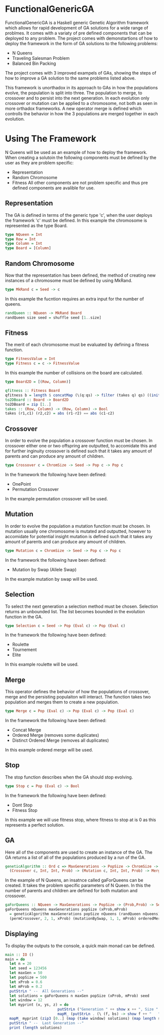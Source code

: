# FunctionalGenericGA
FunctionalGenericGA is a Haskell generic Genetic Algorithm framework which allows for rapid development of GA solutions for a wide range of problmes. It comes with a variaty of pre defined components that can be deployed to any problem. 
The project comes with demonstartions of how to deploy the framework in the form of GA solutions to the following problems:
+ N Queens
+ Traveling Salesman Problem
+ Balanced Bin Packing 

The project comes with 3 improved exampels of GAs, showing the steps of how to improve a GA solution to the same problems listed above.

This framework is unorthadox in its approach to GAs in how the populations evolve, the population is split into three. The population to merge, to crossover and to persist into the next generation. In each evolution only crossover or mutation can be applied to a chromosome, not both as seen in more orthadox frameworks.
A new operator merge is defined which controlls the behavior in how the 3 populations are merged together in each evolution.

# Using The Framework
N Queens will be used as an example of how to deploy the framework.
When creating a solutoin the following components must be defined by the user as they are problem specific:
+ Representation
+ Random Chromosome
+ Fitness
All other components are not problem specific and thus pre defined components are avalible for use.
## Representation
The GA is defined in terms of the generic type 'c', when the user deploys the framework 'c' must be defined. 
In this example the chromosome is represented as the type Board.
```haskell
type NQueen = Int
type Row = Int
type Column = Int
type Board = [Column]
```
## Random Chromosome
Now that the representation has been defined, the method of creating new instances of a chromosome must be defined by using MkRand.
```haskell
type MkRand c = Seed -> c
```
In this example the fucntion requires an extra input for the number of queens.
```haskell
randQueen :: NQueen -> MkRand Board
randQueen size seed = shuffle seed [1..size]
```
## Fitness
The merit of each chromosome must be evaluated by defining a fitness function.
```haskell
type FitnessValue = Int
type Fitness c = c -> FitnessValue
```
In this example the number of collisions on the board are calculated.
```haskell
type Board2D = [(Row, Column)]

qfitness :: Fitness Board
qfitness b = length $ concatMap (\(q:qs) -> filter (takes q) qs) ((init . tails) (to2DBoard b))
to2DBoard :: Board -> Board2D
to2DBoard = zip [1..]
takes :: (Row, Column) -> (Row, Column) -> Bool 
takes (r1,c1) (r2,c2) = abs (r1-r2) == abs (c1-c2)
```

## Crossover 
In order to evolve the population a crossover function must be chosen. In crossover either one or two offspring are outputted, to accomidate this and for further inginuity crossover is defined such that it takes any amount of parents and can produce any amount of children.
```haskell
type Crossover c = ChromSize -> Seed -> Pop c -> Pop c
```
In the framework the following have been defined:
+ OnePoint
+ Permutation Crossover

In the example permutation crossover will be used.

## Mutation
In order to evolve the population a mutation function must be chosen. In mutation usually one chromosome is mutated and outputted, however to accomidate for potential insight mutation is defined such that it takes any amount of parents and can produce any amount of children.
```haskell
type Mutation c = ChromSize -> Seed -> Pop c -> Pop c
```
In the framework the following have been defined:
+ Mutation by Swap (Allele Swap)

In the example mutation by swap will be used.

## Selection
To select the next generation a selection method must be chosen. Selection returns an unbounded list. The list becomes bounded in the evolution function in the GA. 
```haskell
type Selection c = Seed -> Pop (Eval c) -> Pop (Eval c)
```
In the framework the following have been defined:
+ Roulette
+ Tournement
+ Elite

In this example roulette will be used.

## Merge
This operator defines the behavior of how the populations of crossover, merge and the persisting populaiton will interact. The function takes two population and merges them to create a new population.
```haskell
type Merge c = Pop (Eval c) -> Pop (Eval c) -> Pop (Eval c)
```
In the framework the following have been defined:
+ Concat Merge
+ Ordered Merge (removes some duplicates)
+ Distinct Ordered Merge (removes all duplicates)

In this example ordered merge will be used.

## Stop
The stop function describes when the GA should stop evolving. 
```haskell
type Stop c = Pop (Eval c) -> Bool
```
In the framework the following have been defined:
+ Dont Stop
+ Fitness Stop

In this example we will use fitness stop, where fitness to stop at is 0 as this represents a perfect solution.

## GA
Here all of the components are used to create an instance of the GA. The GA returns a list of all of the populations produced by a run of the GA.
```haskell
geneticAlgorithm :: Ord c => MaxGenerations -> PopSize -> ChromSize -> MkRand c -> Fitness c -> Selection c ->
  (Crossover c, Int, Int, Prob) -> (Mutation c, Int, Int, Prob) -> Merge c -> Stop c -> Seed -> [Pop (Eval c)]
```

In the example of N Queens, an insatnce called gaForQueens can be created. It takes the problem specific parameters of N Queen. In this the number of parents and children are defined for both mutation and crossover. 

```haskell
gaForQueens :: NQueen -> MaxGenerations -> PopSize -> (Prob,Prob) -> Seed -> [Pop (Eval Board)]
gaForQueens nQueens maxGenerations popSize (xProb,mProb)
  = geneticAlgorithm maxGenerations popSize nQueens (randQueen nQueens) qfitness rselection
  (permCrossover, 2, 1, xProb) (mutationBySwap, 1, 1, mProb) orderedMerge (stopFit 0)
```

## Displaying
To display the outputs to the console, a quick main monad can be defined. 

```haskell
main :: IO ()
main = do
  let n = 20
  let seed = 123456
  let maxGen = 50
  let popSize = 500
  let xProb = 0.6
  let mProb = 0.2
  putStrLn " --  All Generations --"
  let solutions = gaForQueens n maxGen popSize (xProb, mProb) seed
  let window = 12
  let myprint (x, ys, z) = do
                        putStrLn ("Generation " ++ show x ++ ", Size " ++ show z)
                        mapM_ (putStrLn . (\ (f, bs) -> show f ++ "   " ++ show bs)) ys
  mapM_ myprint (zip3 [0..] (map (take window) solutions) (map length solutions))
  putStrLn " --  Last Generation --"  
  print (length solutions)

```

